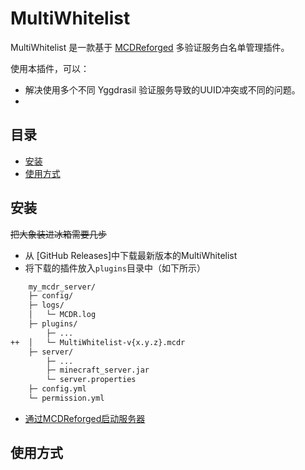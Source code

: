 # MultiWhitelist

MultiWhitelist 是一款基于 [MCDReforged](https://mcdreforged.com/) 多验证服务白名单管理插件。

使用本插件，可以：

- 解决使用多个不同 Yggdrasil 验证服务导致的UUID冲突或不同的问题。
- 

## 目录

- [安装](#安装)
- [使用方式](#使用方式)

## 安装

~~把大象装进冰箱需要几步~~

- 从 [GitHub Releases]中下载最新版本的MultiWhitelist
- 将下载的插件放入`plugins`目录中（如下所示）

```bash
    my_mcdr_server/
    ├─ config/
    ├─ logs/
    │   └─ MCDR.log
    ├─ plugins/
        ├─ ...
++  │   └─ MultiWhitelist-v{x.y.z}.mcdr
    ├─ server/
        ├─ ...
        ├─ minecraft_server.jar
        └─ server.properties
    ├─ config.yml
    └─ permission.yml
```

- [通过MCDReforged启动服务器](https://docs.mcdreforged.com/zh-cn/latest/quick_start/first_run.html#run)

## 使用方式



## 